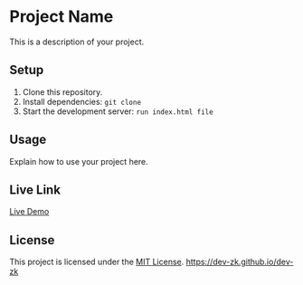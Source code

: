 # Project Name

This is a description of your project.

## Setup

1. Clone this repository.
2. Install dependencies: `git clone `
3. Start the development server: `run index.html file`

## Usage

Explain how to use your project here.

## Live Link

[Live Demo](https://dev-zk.github.io/dev-zk/)

## License

This project is licensed under the [MIT License](LICENSE).
https://dev-zk.github.io/dev-zk
